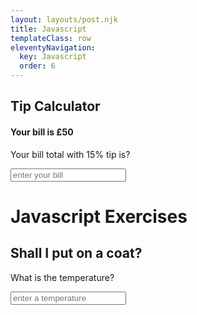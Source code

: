 ```yaml
---
layout: layouts/post.njk
title: Javascript
templateClass: row
eleventyNavigation:
  key: Javascript
  order: 6
---
```

<script>

// JavaScript Tip Calculator
function bill(whatIsMyBill) {
    let totalBill = 50;
    let tipPercent = 15;
    let tip = (totalBill / 100) * tipPercent;
    let totalBillWithTip = totalBill + tip;{
        document.write(totalBillWithTip);
    }
 document.getElementById("myBill").innerHTML = totalBillWithTip;
}


</script>
<h2>Tip Calculator</h2>
<h4>Your bill is £50</h4>
<p>Your bill total with 15% tip is?</p>
<input type="text" id="Number" placeholder="enter your bill" oninput="bill(this.value)">
<p id="myBill"></p>

<script> 
function putOnCoat(temperature){
    let sentence = '';
    if (temperature < 50) {
        sentence += 'Put on a coat '
    } else {
        'Pants and vest are fine'
    }
    if (temperature < 30) {
        sentence += 'and a hat'
    }
    if (temperature < 0) {
        sentence = 'Stay inside'
    }
    if (sentence == '') {
        sentence = 'Pants and vest are fine'
    }
  document.getElementById("demo").innerHTML = sentence
}
</script>
<h1>Javascript Exercises</h1>
<h2>Shall I put on a coat?</h2>
<p>What is the temperature?</p>
<input type="text" id="temperature" placeholder="enter a temperature" oninput="putOnCoat(this.value)">
<p id="demo"></p>